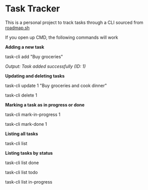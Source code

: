 # Task Tracker
This is a personal project to track tasks through a CLI sourced from [roadmap.sh](https://roadmap.sh/projects/task-tracker)

If you open up CMD, the following commands will work

**Adding a new task**

task-cli add "Buy groceries"

*Output: Task added successfully (ID: 1)*

**Updating and deleting tasks**

task-cli update 1 "Buy groceries and cook dinner"

task-cli delete 1

**Marking a task as in progress or done**

task-cli mark-in-progress 1

task-cli mark-done 1

**Listing all tasks**

task-cli list

**Listing tasks by status**

task-cli list done

task-cli list todo

task-cli list in-progress
